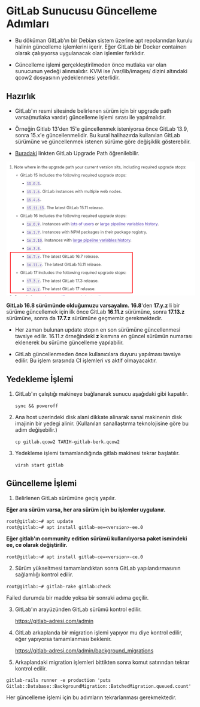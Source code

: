 # GitLab Sunucusu Güncelleme Adımları

* Bu döküman GitLab'ın bir Debian sistem üzerine apt repolarından kurulu halinin güncelleme işlemlerini içerir. Eğer GitLab bir Docker containerı olarak çalışıyorsa uygulanacak olan işlemler farklıdır.

* Güncelleme işlemi gerçekleştirilmeden önce mutlaka var olan sunucunun yedeği alınmalıdır. KVM ise /var/lib/images/ dizini altındaki qcow2 dosyasının yedeklenmesi yeterlidir.

## Hazırlık

* GitLab'ın resmi sitesinde belirlenen sürüm için bir upgrade path varsa(mutlaka vardır) güncelleme işlemi sırası ile yapılmalıdır.

* Örneğin Gitlab 13'den 15'e güncellenmek isteniyorsa önce GitLab 13.9, sonra 15.x'e güncellenmelidir. Bu kural halihazırda kullanılan GitLab sürümüne ve güncellenmek istenen sürüme göre değişiklik gösterebilir.

* [Buradaki](https://docs.gitlab.com/ee/update/index.html#upgrade-paths) linkten GitLab Upgrade Path öğrenilebilir.

![Gıtlab surum guncelleme stopları](gitlab/gitlab-1.png)

**GitLab 16.8 sürümünde olduğumuzu varsayalım.** **16.8**'den **17.y.z** li bir sürüme güncellemek için ilk önce GitLab **16.11.z** sürümüne, sonra **17.13.z** sürümüne, sonra da **17.7.z** sürümüne geçmemiz gerekmektedir.

* Her zaman bulunan update stopın en son sürümüne güncellenmesi tavsiye edilir. 16.11.z örneğindeki **z** kısmına en güncel sürümün numarası eklenerek bu sürüme güncelleme yapılabilir.

* GitLab güncellenmeden önce kullanıcılara duyuru yapılması tavsiye edilir. Bu işlem sırasında CI işlemleri vs aktif olmayacaktır.


## Yedekleme İşlemi

1. GitLab'ın çalıştığı makineye bağlanarak sunucu aşağıdaki gibi kapatılır.
    
    ```sync && poweroff```

2. Ana host uzerindeki disk alani dikkate alinarak sanal makinenin disk imajinin bir yedegi alinir. (Kullanılan sanallaştırma teknolojisine göre bu adım değişebilir.)

    ```cp gitlab.qcow2 TARIH-gitlab-berk.qcow2```

3. Yedekleme işlemi tamamlandığında gitlab makinesi tekrar başlatılır.

    ```virsh start gitlab```

## Güncelleme İşlemi

1. Belirlenen GitLab sürümüne geçiş yapılır.

**Eğer ara sürüm varsa, her ara sürüm için bu işlemler uygulanır.**

```
root@gitlab:~# apt update
root@gitlab:~# apt install gitlab-ee=<version>-ee.0
```

**Eğer gitlab'ın community edition sürümü kullanılıyorsa paket ismindeki ee, ce olarak değiştirilir.**

```root@gitlab:~# apt install gitlab-ce=<version>-ce.0```

2. Sürüm yükseltmesi tamamlandıktan sonra GitLab yapılandırmasının sağlamlığı kontrol edilir.

```root@gitlab:~# gitlab-rake gitlab:check```

Failed durumda bir madde yoksa bir sonraki adıma geçilir.

3. GitLab'ın arayüzünden GitLab sürümü kontrol edilir.

    https://gitlab-adresi.com/admin

4. GitLab arkaplanda bir migration işlemi yapıyor mu diye kontrol edilir, eğer yapıyorsa tamamlanması beklenir.

    https://gitlab-adresi.com/admin/background_migrations

5. Arkaplandaki migration işlemleri bittikten sonra komut satırından tekrar kontrol edilir.

```
gitlab-rails runner -e production 'puts Gitlab::Database::BackgroundMigration::BatchedMigration.queued.count'
```

Her güncelleme işlemi için bu adımların tekrarlanması gerekmektedir.